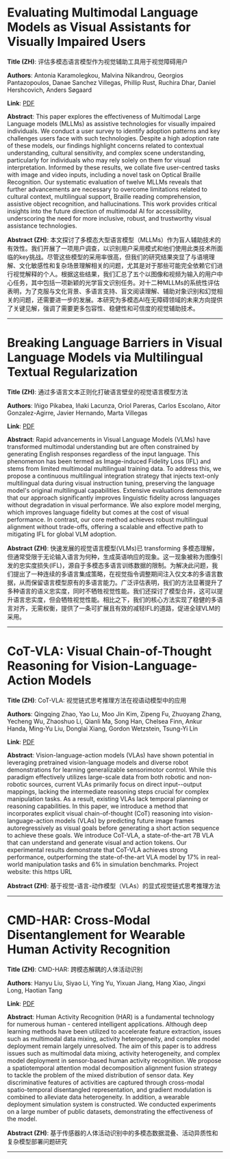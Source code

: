 # Evaluating Multimodal Language Models as Visual Assistants for Visually Impaired Users 

**Title (ZH)**: 评估多模态语言模型作为视觉辅助工具用于视觉障碍用户 

**Authors**: Antonia Karamolegkou, Malvina Nikandrou, Georgios Pantazopoulos, Danae Sanchez Villegas, Phillip Rust, Ruchira Dhar, Daniel Hershcovich, Anders Søgaard  

**Link**: [PDF](https://arxiv.org/pdf/2503.22610)  

**Abstract**: This paper explores the effectiveness of Multimodal Large Language models (MLLMs) as assistive technologies for visually impaired individuals. We conduct a user survey to identify adoption patterns and key challenges users face with such technologies. Despite a high adoption rate of these models, our findings highlight concerns related to contextual understanding, cultural sensitivity, and complex scene understanding, particularly for individuals who may rely solely on them for visual interpretation. Informed by these results, we collate five user-centred tasks with image and video inputs, including a novel task on Optical Braille Recognition. Our systematic evaluation of twelve MLLMs reveals that further advancements are necessary to overcome limitations related to cultural context, multilingual support, Braille reading comprehension, assistive object recognition, and hallucinations. This work provides critical insights into the future direction of multimodal AI for accessibility, underscoring the need for more inclusive, robust, and trustworthy visual assistance technologies. 

**Abstract (ZH)**: 本文探讨了多模态大型语言模型（MLLMs）作为盲人辅助技术的有效性。我们开展了一项用户调查，以识别用户采用模式和他们使用此类技术所面临的key挑战。尽管这些模型的采用率很高，但我们的研究结果突显了与语境理解、文化敏感性和复杂场景理解相关的问题，尤其是对于那些可能完全依赖它们进行视觉解释的个人。根据这些结果，我们汇总了五个以图像和视频为输入的用户中心任务，其中包括一项新颖的光学盲文识别任务。对十二种MLLMs的系统性评估表明，为了克服与文化背景、多语言支持、盲文阅读理解、辅助对象识别和幻觉相关的问题，还需要进一步的发展。本研究为多模态AI在无障碍领域的未来方向提供了关键见解，强调了需要更多包容性、稳健性和可信度的视觉辅助技术。 

---
# Breaking Language Barriers in Visual Language Models via Multilingual Textual Regularization 

**Title (ZH)**: 通过多语言文本正则化打破语言壁垒的视觉语言模型方法 

**Authors**: Iñigo Pikabea, Iñaki Lacunza, Oriol Pareras, Carlos Escolano, Aitor Gonzalez-Agirre, Javier Hernando, Marta Villegas  

**Link**: [PDF](https://arxiv.org/pdf/2503.22577)  

**Abstract**: Rapid advancements in Visual Language Models (VLMs) have transformed multimodal understanding but are often constrained by generating English responses regardless of the input language. This phenomenon has been termed as Image-induced Fidelity Loss (IFL) and stems from limited multimodal multilingual training data. To address this, we propose a continuous multilingual integration strategy that injects text-only multilingual data during visual instruction tuning, preserving the language model's original multilingual capabilities. Extensive evaluations demonstrate that our approach significantly improves linguistic fidelity across languages without degradation in visual performance. We also explore model merging, which improves language fidelity but comes at the cost of visual performance. In contrast, our core method achieves robust multilingual alignment without trade-offs, offering a scalable and effective path to mitigating IFL for global VLM adoption. 

**Abstract (ZH)**: 快速发展的视觉语言模型(VLMs)已 transforming 多模态理解，但通常受限于无论输入语言为何种，生成英语响应的现象。这一现象被称为图像引发的忠实度损失(IFL)，源自于多模态多语言训练数据的限制。为解决此问题，我们提出了一种连续的多语言集成策略，在视觉指令调整期间注入仅文本的多语言数据，从而保留语言模型原有的多语言能力。广泛评估表明，我们的方法显著提升了多种语言的语义忠实度，同时不牺牲视觉性能。我们还探讨了模型合并，这可以提升语言忠实度，但会牺牲视觉性能。相比之下，我们的核心方法实现了稳健的多语言对齐，无需权衡，提供了一条可扩展且有效的减轻IFL的道路，促进全球VLM的采用。 

---
# CoT-VLA: Visual Chain-of-Thought Reasoning for Vision-Language-Action Models 

**Title (ZH)**: CoT-VLA: 视觉链式思考推理方法在视语动模型中的应用 

**Authors**: Qingqing Zhao, Yao Lu, Moo Jin Kim, Zipeng Fu, Zhuoyang Zhang, Yecheng Wu, Zhaoshuo Li, Qianli Ma, Song Han, Chelsea Finn, Ankur Handa, Ming-Yu Liu, Donglai Xiang, Gordon Wetzstein, Tsung-Yi Lin  

**Link**: [PDF](https://arxiv.org/pdf/2503.22020)  

**Abstract**: Vision-language-action models (VLAs) have shown potential in leveraging pretrained vision-language models and diverse robot demonstrations for learning generalizable sensorimotor control. While this paradigm effectively utilizes large-scale data from both robotic and non-robotic sources, current VLAs primarily focus on direct input--output mappings, lacking the intermediate reasoning steps crucial for complex manipulation tasks. As a result, existing VLAs lack temporal planning or reasoning capabilities. In this paper, we introduce a method that incorporates explicit visual chain-of-thought (CoT) reasoning into vision-language-action models (VLAs) by predicting future image frames autoregressively as visual goals before generating a short action sequence to achieve these goals. We introduce CoT-VLA, a state-of-the-art 7B VLA that can understand and generate visual and action tokens. Our experimental results demonstrate that CoT-VLA achieves strong performance, outperforming the state-of-the-art VLA model by 17% in real-world manipulation tasks and 6% in simulation benchmarks. Project website: this https URL 

**Abstract (ZH)**: 基于视觉-语言-动作模型（VLAs）的显式视觉链式思考推理方法 

---
# CMD-HAR: Cross-Modal Disentanglement for Wearable Human Activity Recognition 

**Title (ZH)**: CMD-HAR: 跨模态解耦的人体活动识别 

**Authors**: Hanyu Liu, Siyao Li, Ying Yu, Yixuan Jiang, Hang Xiao, Jingxi Long, Haotian Tang  

**Link**: [PDF](https://arxiv.org/pdf/2503.21843)  

**Abstract**: Human Activity Recognition (HAR) is a fundamental technology for numerous human - centered intelligent applications. Although deep learning methods have been utilized to accelerate feature extraction, issues such as multimodal data mixing, activity heterogeneity, and complex model deployment remain largely unresolved. The aim of this paper is to address issues such as multimodal data mixing, activity heterogeneity, and complex model deployment in sensor-based human activity recognition. We propose a spatiotemporal attention modal decomposition alignment fusion strategy to tackle the problem of the mixed distribution of sensor data. Key discriminative features of activities are captured through cross-modal spatio-temporal disentangled representation, and gradient modulation is combined to alleviate data heterogeneity. In addition, a wearable deployment simulation system is constructed. We conducted experiments on a large number of public datasets, demonstrating the effectiveness of the model. 

**Abstract (ZH)**: 基于传感器的人体活动识别中的多模态数据混叠、活动异质性和复杂模型部署问题研究 

---
